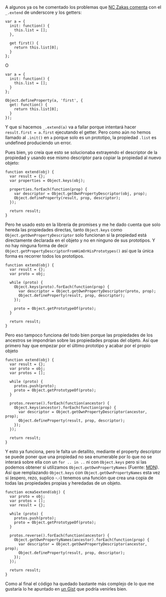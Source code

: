 A algunos ya os he comentado los problemas que [NC Zakas comenta](http://www.nczonline.net/blog/2012/12/11/are-your-mixins-ecmascript-5-compatible/) con el `_.extend` de underscore y los getters:

    var a = {
      init: function() {
        this.list = [];
      },

      get first() {
        return this.list[0];
      }
    };

O

    var a = {
      init: function() {
        this.list = [];
      }
    };

    Object.defineProperty(a, 'first', {
      get: function() {
        return this.list[0];
      }
    });

Y que si hacemos `_.extend(a)` va a fallar porque intentará hacer `result.first = a.first` ejecutando el getter. Pero como aún no hemos llamado al `.init()` en `a` porque solo es un prototipo, la propiedad `.list` es undefined produciendo un error.

Pues bien, yo creía que esto se solucionaba extrayendo el descriptor de la propiedad y usando ese mismo descriptor para copiar la propiedad al nuevo objeto:

    function extend(obj) {
      var result = {};
      var properties = Object.keys(obj);

      properties.forEach(function(prop) {
        var descriptor = Object.getOwnPropertyDescriptor(obj, prop);
        Object.defineProperty(result, prop, descriptor);
      });

      return result;
    }

Pero he usado esto en la librería de promises y me he dado cuenta que solo hereda las propiedades directas, tanto `Object.keys` como `Object.getOwnPropertyDescriptor` solo funcionan si la propiedad está directamente declarada en el objeto y no en ninguno de sus prototipos. Y no hay ninguna forma de decir `Object.getPropertyDescriptorFromHimOrHisPrototypes()` así que la única forma es recorrer todos los prototipos.

    function extend(obj) {
      var result = {};
      var proto = obj;

      while (proto) {
        Object.keys(proto).forEach(function(prop) {
          var descriptor = Object.getOwnPropertyDescriptor(proto, prop);
          Object.defineProperty(result, prop, descriptor);
        });

        proto = Object.getPrototypeOf(proto);
      }

      return result;
    }

Pero eso tampoco funciona del todo bien porque las propiedades de los ancestros se impondrían sobre las propiedades propias del objeto. Así que primero hay que empezar por el último prototipo y acabar por el propio objeto

    function extend(obj) {
      var result = {};
      var proto = obj;
      var protos = [];

      while (proto) {
        protos.push(proto);
        proto = Object.getPrototypeOf(proto);
      }

      protos.reverse().forEach(function(ancestor) {
        Object.keys(ancestor).forEach(function(prop) {
          var descriptor = Object.getOwnPropertyDescriptor(ancestor, prop);
          Object.defineProperty(result, prop, descriptor);
        });
      });

      return result;
    }

Y esto ya funciona, pero le falta un detallito, mediante el property descriptor se puede poner que una propiedad no sea enumerable por lo que no se interará sobre ella con un `for .. in ..` ni con `Object.keys` pero si las podemos obtener si utilizamos `Object.getOwnPropertyNames` (Fuente: [MDN](https://developer.mozilla.org/en-US/docs/JavaScript/Reference/Global_Objects/Object/getOwnPropertyNames)). Así que remplazando `Object.keys` con `Object.getOwnPropertyNames` esta vez si (espero, rezo, suplico -.-) tenemos una función que crea una copia de todas las propiedades propias y heredadas de un objeto.

    function ecma5extend(obj) {
      var proto = obj;
      var protos = [];
      var result = {};
    
      while (proto) {
        protos.push(proto);
        proto = Object.getPrototypeOf(proto);
      }
    
      protos.reverse().forEach(function(ancestor) {
        Object.getOwnPropertyNames(ancestor).forEach(function(prop) {
          var descriptor = Object.getOwnPropertyDescriptor(ancestor, prop);
          Object.defineProperty(result, prop, descriptor);
        });
      });
    
      return result;
    }

Como al final el código ha quedado bastante más complejo de lo que me gustaría lo he apuntado en [un Gist](https://gist.github.com/amatiasq/5492466) que podría venirles bien.
